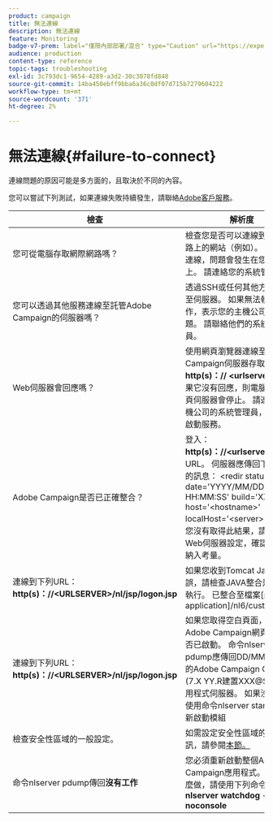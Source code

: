 ```yaml
---
product: campaign
title: 無法連線
description: 無法連線
feature: Monitoring
badge-v7-prem: label="僅限內部部署/混合" type="Caution" url="https://experienceleague.adobe.com/docs/campaign-classic/using/installing-campaign-classic/architecture-and-hosting-models/hosting-models-lp/hosting-models.html?lang=zh-Hant" tooltip="僅適用於內部部署和混合部署"
audience: production
content-type: reference
topic-tags: troubleshooting
exl-id: 3c793dc1-9654-4289-a3d2-30c3078fd848
source-git-commit: 14ba450ebff9bba6a36c0df07d715b7279604222
workflow-type: tm+mt
source-wordcount: '371'
ht-degree: 2%

---
```


# 無法連線{#failure-to-connect}



連線問題的原因可能是多方面的，且取決於不同的內容。

您可以嘗試下列測試，如果連線失敗持續發生，請聯絡[Adobe客戶服務](https://helpx.adobe.com/tw/enterprise/admin-guide.html/enterprise/using/support-for-experience-cloud.ug.html)。



<table> 
<thead> 
<tr> 
<th>檢查<br /> </th> 
<th>解析度<br /> </th> 
</tr> 
</thead> 
<tbody> 
<tr> 
<td>您可從電腦存取網際網路嗎？</td> 
<td>檢查您是否可以連線到網際網路上的網站（例如）。 如果無法連線，問題會發生在您的電腦上。 請連絡您的系統管理員。</td>
</tr>
<tr> 
<td>您可以透過其他服務連線至託管Adobe Campaign的伺服器嗎？</td> 
<td>透過SSH或任何其他方式連線至伺服器。 如果無法執行此操作，表示您的主機公司發生問題。 請聯絡他們的系統管理員。</td>
</tr>
<tr> 
<td>Web伺服器會回應嗎？</td> 
<td>使用網頁瀏覽器連線至Adobe Campaign伺服器存取URL： <b>http(s)：// &lt;urlserver&gt;</b>。 如果它沒有回應，則電腦上的網頁伺服器會停止。 請連絡您主機公司的系統管理員，以重新啟動服務。</td>
</tr>
<tr> 
<td>Adobe Campaign是否已正確整合？</td> 
<td>登入： <b>http(s)：//&lt;urlserver&gt;/r/test</b> URL。 伺服器應傳回下列型別的訊息： &lt;redir status='OK' date='YYYY/MM/DD HH:MM:SS' build='XXXX' host='&lt;hostname&gt;' localHost='&lt;server&gt;'/&gt;
如果您沒有取得此結果，請檢查Web伺服器設定，確認整合已納入考量。</td>
</tr>
<tr> 
<td>連線到下列URL： <b>http(s)：//&lt;URLSERVER&gt;/nl/jsp/logon.jsp</b></td>
<td>如果您收到Tomcat Java錯誤，請檢查JAVA整合是否正確執行。 已整合至檔案[path of application]/nl6/customer.sh</td>
</tr>
<tr> 
<td>連線到下列URL： <b>http(s)：//&lt;URLSERVER&gt;/nl/jsp/logon.jsp</b></td>
<td>如果您取得空白頁面，請檢查Adobe Campaign網頁模組是否已啟動。 命令nlserver pdump應傳回DD/MM/YYYY的Adobe Campaign Classic (7.X YY.R建置XXX@SHA1)應用程式伺服器。 如果沒有，請使用命令nlserver start web重新啟動模組</td>
</tr>
<tr>
<td>檢查安全性區域的一般設定。</td>
<td>如需設定安全性區域的詳細資訊，請參閱<a href="https://experienceleague.adobe.com/docs/campaign-classic/using/installing-campaign-classic/additional-configurations/configuring-campaign-server.html#configuring-campaign-server"/>本節。</a></td>
</tr>
<tr>
<td>命令nlserver pdump傳回<b>沒有工作</b></td>
<td>您必須重新啟動整個Adobe Campaign應用程式。 若要這麼做，請使用下列命令： <b>nlserver watchdog -svc -noconsole</b></td>
</tr>
</tbody> 
</table>
